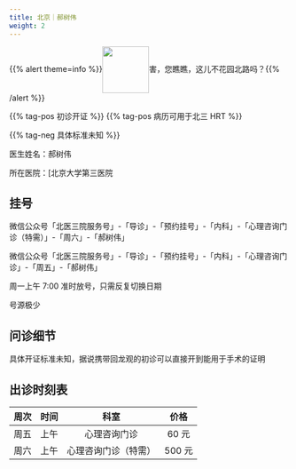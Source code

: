 ```yaml
---
title: 北京｜郝树伟
weight: 2
---
```


{{% alert theme=info %}}<img src="/images/hybl.jpg" style="display: inline; height:6em;vertical-align: middle;" />害，您瞧瞧，这儿不花园北路吗？{{% /alert %}}

{{% tag-pos 初诊开证 %}} {{% tag-pos 病历可用于北三 HRT %}}

{{% tag-neg 具体标准未知 %}}

医生姓名：郝树伟

所在医院：[北京大学第三医院

## 挂号

微信公众号「北医三院服务号」-「导诊」-「预约挂号」-「内科」-「心理咨询门诊（特需）」-「周六」-「郝树伟」

微信公众号「北医三院服务号」-「导诊」-「预约挂号」-「内科」-「心理咨询门诊」-「周五」-「郝树伟」

周一上午 7:00 准时放号，只需反复切换日期

号源极少

## 问诊细节

具体开证标准未知，据说携带回龙观的初诊可以直接开到能用于手术的证明

## 出诊时刻表

| 周次 | 时间 |         科室         |  价格  |
| :--: | :--: | :------------------: | :----: |
| 周五 | 上午 |     心理咨询门诊     | 60 元  |
| 周六 | 上午 | 心理咨询门诊（特需） | 500 元 |

